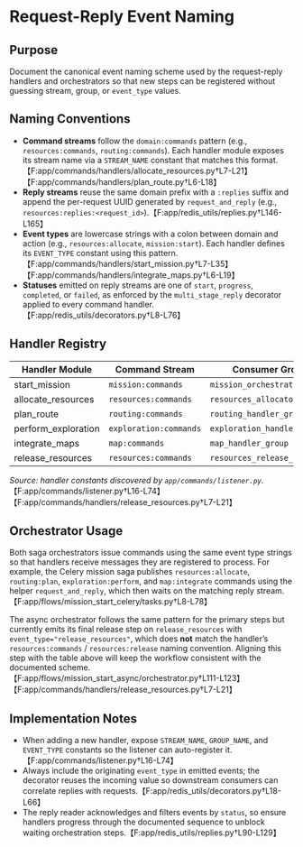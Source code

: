 # Request-Reply Event Naming

## Purpose

Document the canonical event naming scheme used by the request-reply handlers and orchestrators so that new steps can be registered without guessing stream, group, or `event_type` values.

## Naming Conventions

- **Command streams** follow the `domain:commands` pattern (e.g., `resources:commands`, `routing:commands`). Each handler module exposes its stream name via a `STREAM_NAME` constant that matches this format.【F:app/commands/handlers/allocate_resources.py†L7-L21】【F:app/commands/handlers/plan_route.py†L6-L18】
- **Reply streams** reuse the same domain prefix with a `:replies` suffix and append the per-request UUID generated by `request_and_reply` (e.g., `resources:replies:<request_id>`).【F:app/redis_utils/replies.py†L146-L165】
- **Event types** are lowercase strings with a colon between domain and action (e.g., `resources:allocate`, `mission:start`). Each handler defines its `EVENT_TYPE` constant using this pattern.【F:app/commands/handlers/start_mission.py†L7-L35】【F:app/commands/handlers/integrate_maps.py†L6-L19】
- **Statuses** emitted on reply streams are one of `start`, `progress`, `completed`, or `failed`, as enforced by the `multi_stage_reply` decorator applied to every command handler.【F:app/redis_utils/decorators.py†L8-L76】

## Handler Registry

| Handler Module        | Command Stream        | Consumer Group               | Event Type            |
| --------------------- | --------------------- | ---------------------------- | --------------------- |
| start_mission         | `mission:commands`    | `mission_orchestrator_group` | `mission:start`       |
| allocate_resources    | `resources:commands`  | `resources_allocator_group`  | `resources:allocate`  |
| plan_route            | `routing:commands`    | `routing_handler_group`      | `routing:plan`        |
| perform_exploration   | `exploration:commands`| `exploration_handler_group`  | `exploration:perform` |
| integrate_maps        | `map:commands`        | `map_handler_group`          | `map:integrate`       |
| release_resources     | `resources:commands`  | `resources_release_group`    | `resources:release`   |

_Source: handler constants discovered by `app/commands/listener.py`._【F:app/commands/listener.py†L16-L74】【F:app/commands/handlers/release_resources.py†L7-L21】

## Orchestrator Usage

Both saga orchestrators issue commands using the same event type strings so that handlers receive messages they are registered to process. For example, the Celery mission saga publishes `resources:allocate`, `routing:plan`, `exploration:perform`, and `map:integrate` commands using the helper `request_and_reply`, which then waits on the matching reply stream.【F:app/flows/mission_start_celery/tasks.py†L8-L78】

The async orchestrator follows the same pattern for the primary steps but currently emits its final release step on `release_resources` with `event_type="release_resources"`, which does **not** match the handler’s `resources:commands` / `resources:release` naming convention. Aligning this step with the table above will keep the workflow consistent with the documented scheme.【F:app/flows/mission_start_async/orchestrator.py†L111-L123】【F:app/commands/handlers/release_resources.py†L7-L21】

## Implementation Notes

- When adding a new handler, expose `STREAM_NAME`, `GROUP_NAME`, and `EVENT_TYPE` constants so the listener can auto-register it.【F:app/commands/listener.py†L16-L74】
- Always include the originating `event_type` in emitted events; the decorator reuses the incoming value so downstream consumers can correlate replies with requests.【F:app/redis_utils/decorators.py†L18-L66】
- The reply reader acknowledges and filters events by `status`, so ensure handlers progress through the documented sequence to unblock waiting orchestration steps.【F:app/redis_utils/replies.py†L90-L129】
